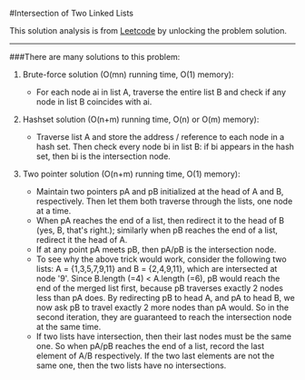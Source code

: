 #Intersection of Two Linked Lists

This solution analysis is from [Leetcode](https://leetcode.com/problems/intersection-of-two-linked-lists/solution/) by unlocking the problem solution.

------------------------------------------------------------------------------------------------------------------------------------------------------------

###There are many solutions to this problem:

1. Brute-force solution (O(mn) running time, O(1) memory):
	* For each node ai in list A, traverse the entire list B and check if any node in list B coincides with ai.

2. Hashset solution (O(n+m) running time, O(n) or O(m) memory):
	* Traverse list A and store the address / reference to each node in a hash set. Then check every node bi in list B: if bi appears in the hash set, then bi is the intersection node.

3. Two pointer solution (O(n+m) running time, O(1) memory):
	* Maintain two pointers pA and pB initialized at the head of A and B, respectively. Then let them both traverse through the lists, one node at a time.
	* When pA reaches the end of a list, then redirect it to the head of B (yes, B, that's right.); similarly when pB reaches the end of a list, redirect it the head of A.
	* If at any point pA meets pB, then pA/pB is the intersection node.
	* To see why the above trick would work, consider the following two lists: A = {1,3,5,7,9,11} and B = {2,4,9,11}, which are intersected at node '9'. Since B.length (=4) < A.length (=6), pB would reach the end of the merged list first, because pB traverses exactly 2 nodes less than pA does. By redirecting pB to head A, and pA to head B, we now ask pB to travel exactly 2 more nodes than pA would. So in the second iteration, they are guaranteed to reach the intersection node at the same time.
	* If two lists have intersection, then their last nodes must be the same one. So when pA/pB reaches the end of a list, record the last element of A/B respectively. If the two last elements are not the same one, then the two lists have no intersections.